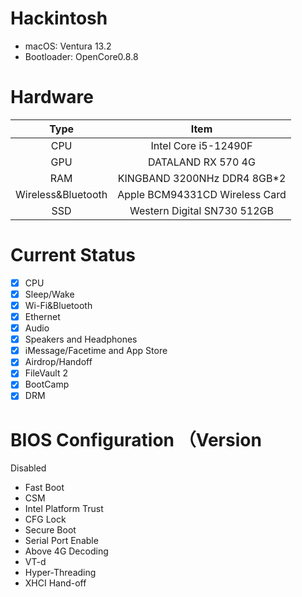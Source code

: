# Hackintosh
- macOS: Ventura 13.2
- Bootloader: OpenCore0.8.8

# Hardware
| Type | Item |
| :---: | :---: |
| CPU | Intel Core i5-12490F |
| GPU | DATALAND RX 570 4G |
| RAM | KINGBAND 3200NHz DDR4 8GB*2 |
| Wireless&Bluetooth | Apple BCM94331CD Wireless Card |
| SSD | Western Digital SN730 512GB |
# Current Status
- [x] CPU
- [x] Sleep/Wake
- [x] Wi-Fi&Bluetooth
- [x] Ethernet
- [x] Audio
- [x] Speakers and Headphones
- [x] iMessage/Facetime and App Store
- [x] Airdrop/Handoff
- [x] FileVault 2
- [x] BootCamp
- [x] DRM
# BIOS Configuration （Version 
Disabled
 - Fast Boot
 - CSM
 - Intel Platform Trust
 - CFG Lock
 - Secure Boot
 - Serial Port
Enable
 - Above 4G Decoding
 - VT-d
 - Hyper-Threading
 - XHCI Hand-off
